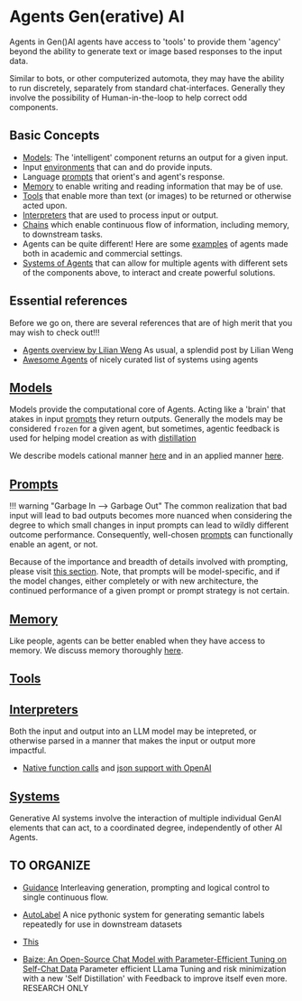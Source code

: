 # Agents Gen(erative) AI
Agents in Gen()AI agents have access to 'tools' to provide them 'agency' beyond the ability to generate text or image based responses to the input data.

Similar to bots, or other computerized automota, they may have the ability to run discretely, separately from standard chat-interfaces. Generally they involve the possibility of Human-in-the-loop to help correct odd components. 

## Basic Concepts

* [Models](../models/index.md): The 'intelligent' component returns an output for a given input. 
* Input [environments](environments.md) that can and do provide inputs. 
* Language [prompts](../prompt_engineering/prompting.md) that orient's and agent's response. 
* [Memory](./memory.md) to enable writing and reading information that may be of use. 
* [Tools](./actions_and_tools.md) that enable more than text (or images) to be returned or otherwise acted upon. 
* [Interpreters](../engineering/interpreters.md) that are used to process input or output. 
* [Chains](./chains.md) which enable continuous flow of information, including memory, to downstream tasks. 
* Agents can be quite different! Here are some [examples](./examples.md) of agents made both in academic and commercial settings. 
* [Systems of Agents](systems.md) that can allow for multiple agents with different sets of the components above, to interact and create powerful solutions.



## Essential references

Before we go on, there are several references that are of high merit that you may wish to check out!!!

- [Agents overview by Lilian Weng](https://lilianweng.github.io/posts/2023-06-23-agent) As usual, a splendid post by Lilian Weng
- [Awesome Agents](https://github.com/e2b-dev/awesome-ai-agents) of nicely curated list of systems using agents

## [Models](../models/index.md)

Models provide the computational core of Agents. Acting like a 'brain' that atakes in input [prompts](#prompts) they return outputs. Generally the models may be considered `frozen` for a given agent, but sometimes, agentic feedback is used for helping model creation as with [distillation](../models/distillation.md) 

We describe models cational manner [here](../models/index.md) and in an applied manner [here](../../Engineering/models.md). 

## [Prompts](../prompt_engineering/prompting.md)

!!! warning "Garbage In --> Garbage Out"
    The common realization that bad input will lead to bad outputs becomes more nuanced when considering the degree to which small changes in input prompts can lead to wildly different outcome performance. Consequently, well-chosen [prompts](../prompt_engineering/prompting.md) can functionally enable an agent, or not. 

Because of the importance and breadth of details involved with prompting, please visit [this section](../prompt_engineering/prompting.md). Note, that prompts will be model-specific, and if the model changes, either completely or with new architecture, the continued performance of a given prompt or prompt strategy is not certain. 

## [Memory](./memory.md)

Like people, agents can be better enabled when they have access to memory.  We discuss memory thoroughly [here](./memory.md).

## [Tools](./actions_and_tools.md)

## [Interpreters](./interpreters.md)

Both the input and output into an LLM model may be intepreted, or otherwise parsed in a manner that makes the input or output more impactful. 

- [Native function calls](https://github.com/openai/openai-cookbook/blob/main/examples/How_to_call_functions_with_chat_models.ipynb) and [json support with OpenAI](https://yonom.substack.com/p/native-json-output-from-gpt-4) 


## [Systems](systems.md)
Generative AI systems involve the interaction of multiple individual GenAI elements that can act, to a coordinated degree, independently of other AI Agents. 

## TO ORGANIZE

- ️[Guidance](https://github.com/microsoft/guidance/) Interleaving generation, prompting and logical control to single  continuous flow.

- [AutoLabel](https://github.com/refuel-ai/autolabel) A nice pythonic system for generating semantic labels repeatedly for use in downstream datasets

- [This](https://arxiv.org/pdf/2306.08640.pdf)

- [Baize: An Open-Source Chat Model with Parameter-Efficient Tuning on Self-Chat Data](https://arxiv.org/pdf/2304.01196.pdf) Parameter efficient LLama Tuning and risk minimization with a new 'Self Distillation' with Feedback to improve itself even more. RESEARCH ONLY


